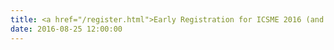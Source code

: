 ```yaml
---
title: <a href="/register.html">Early Registration for ICSME 2016 (and its co-located events)</a> is re-opened until August 31 at 11:59 PM EDT. Be sure to take advantage of this opportunity!
date: 2016-08-25 12:00:00
---
```

